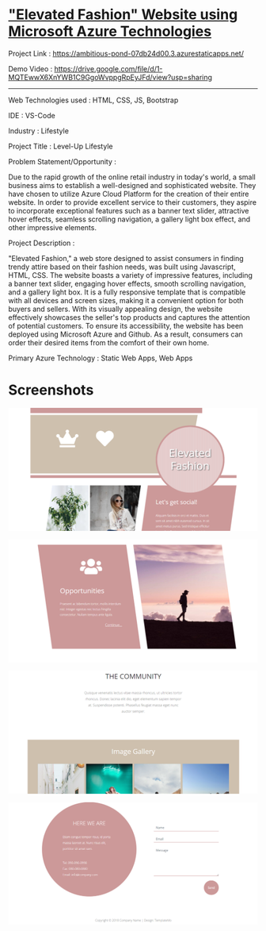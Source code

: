 # ["Elevated Fashion" Website using Microsoft Azure Technologies](https://jolly-sand-0b9be0e10.1.azurestaticapps.net)

Project Link : https://ambitious-pond-07db24d00.3.azurestaticapps.net/

Demo Video : https://drive.google.com/file/d/1-MQTEwwX6XnYWB1C9GgoWvppgRpEyJFd/view?usp=sharing

_______________________________________________________________________________________________________________________________________________________________________

Web Technologies used : HTML, CSS, JS, Bootstrap

IDE : VS-Code

Industry : Lifestyle

Project Title : Level-Up Lifestyle

Problem Statement/Opportunity :

Due to the rapid growth of the online retail industry in today's world, a small business aims to establish a well-designed and sophisticated website. They have chosen to utilize Azure Cloud Platform for the creation of their entire website. In order to provide excellent service to their customers, they aspire to incorporate exceptional features such as a banner text slider, attractive hover effects, seamless scrolling navigation, a gallery light box effect, and other impressive elements.

Project Description :

"Elevated Fashion," a web store designed to assist consumers in finding trendy attire based on their fashion needs, was built using Javascript, HTML, CSS. The website boasts a variety of impressive features, including a banner text slider, engaging hover effects, smooth scrolling navigation, and a gallery light box. It is a fully responsive template that is compatible with all devices and screen sizes, making it a convenient option for both buyers and sellers. With its visually appealing design, the website effectively showcases the seller's top products and captures the attention of potential customers. To ensure its accessibility, the website has been deployed using Microsoft Azure and Github. As a result, consumers can order their desired items from the comfort of their own home.

Primary Azure Technology : Static Web Apps, Web Apps

# Screenshots

![Screenshot (372)](https://github.com/deerajlucky/-Elevated-Fashion-Website/blob/main/New%20folder/1.png)

![Screenshot (373)](https://github.com/deerajlucky/-Elevated-Fashion-Website/blob/main/New%20folder/2.png)

![Screenshot (374)](https://github.com/deerajlucky/-Elevated-Fashion-Website/blob/main/New%20folder/3.png)

![Screenshot (375)](https://github.com/deerajlucky/-Elevated-Fashion-Website/blob/main/New%20folder/4.png)


